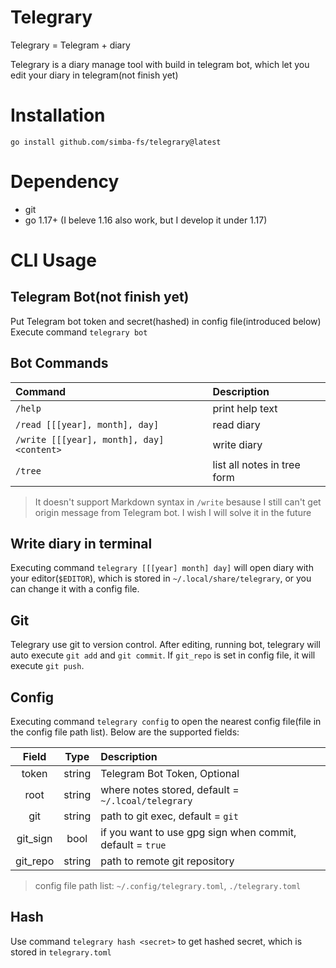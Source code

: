 # Telegrary
Telegrary = Telegram + diary

Telegrary is a diary manage tool with build in telegram bot, which let you edit your diary in telegram(not finish yet)

# Installation
```
go install github.com/simba-fs/telegrary@latest
```

# Dependency
* git
* go 1.17+ (I beleve 1.16 also work, but I develop it under 1.17)

# CLI Usage
## Telegram Bot(not finish yet)
Put Telegram bot token and secret(hashed) in config file(introduced below)   
Execute command `telegrary bot`

## Bot Commands
| Command                                   | Description                 |
| :---                                      | :---                        |
| `/help`                                   | print help text             |
| `/read [[[year], month], day]`            | read diary                  |
| `/write [[[year], month], day] <content>` | write diary                 |
| `/tree`                                   | list all notes in tree form |

> It doesn't support Markdown syntax in `/write` besause I still can't get origin message from Telegram bot. I wish I will solve it in the future

## Write diary in terminal
Executing command `telegrary [[[year] month] day]` will open diary with your editor(`$EDITOR`), which is stored in `~/.local/share/telegrary`, or you can change it with a config file.

## Git
Telegrary use git to version control. After editing, running bot, telegrary will auto execute `git add` and `git commit`. If `git_repo` is set in config file, it will execute `git push`.

## Config
Executing command `telegrary config` to open the nearest config file(file in the config file path list). Below are the supported fields: 

| Field    | Type   | Description                                               |
| :---:    | :---:  | :---                                                      |
| token    | string | Telegram Bot Token, Optional                              |
| root     | string | where notes stored, default = `~/.lcoal/telegrary`        |
| git      | string | path to git exec, default = `git`                         |
| git_sign | bool   | if you want to use gpg sign when commit, default = `true` |
| git_repo | string | path to remote git repository                             |

> config file path list: `~/.config/telegrary.toml`, `./telegrary.toml`

## Hash
Use command `telegrary hash <secret>` to get hashed secret, which is stored in `telegrary.toml`
